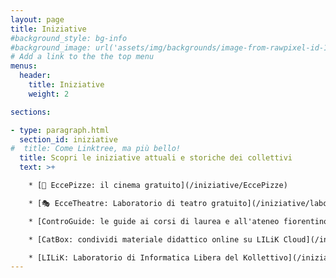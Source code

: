 ```yaml
---
layout: page
title: Iniziative
#background_style: bg-info
#background_image: url('assets/img/backgrounds/image-from-rawpixel-id-1199650-jpeg.jpg')
# Add a link to the the top menu
menus:
  header:
    title: Iniziative
    weight: 2

sections:

- type: paragraph.html
  section_id: iniziative
#  title: Come Linktree, ma più bello!
  title: Scopri le iniziative attuali e storiche dei collettivi
  text: >+

    * [🎥 EccePizze: il cinema gratuito](/iniziative/EccePizze)

    * [🎭 EcceTheatre: Laboratorio di teatro gratuito](/iniziative/laboratori/eccetheatre)

    * [ControGuide: le guide ai corsi di laurea e all'ateneo fiorentino scritte dai Collettivi](/iniziative/sopravvivenzadalbasso/controguide)

    * [CatBox: condividi materiale didattico online su LILiK Cloud](/iniziative/sopravvivenzadalbasso/catbox)

    * [LILiK: Laboratorio di Informatica Libera del Kollettivo](/iniziative/laboratori/lilik)
---
```

<!--
#ho nascosto questo pezzo perché per ora non funziona
- type: portfolio.html
  # this section has always ID 'portfolio'
  #section_id: portfolio
  #background_style: bg-dark
  projects:
    - title: StudentidiSinistra
      text: This is a very short project description.
      # the images are located in:
      # img/portfolio/fullsize
      # img/portfolio/thumbnails
      icon: sds.png
      url: 'link_sds'
    - title: Malpolo
      text: This is a very short project description.
      icon: malpolo.png
      url: '#'
    - title: Filo da Torcere
      text: This is a very short project description.
      icon: ingegneria.png
      url: '#'
    - title: Codice Rosso
      text: This is a very short project description.
      icon: codrosso.png
      url: '#'
    - title: Ark
      text: This is a very short project description.
      icon: ark.png
      url: '#'
    - title: Laboratorio 15
      text: This is a very short project description.
      icon: lab15.png
      url: '#'
    - title: CUMA
      text: This is a very short project description.
      icon: cuma.png
      url: '#'
-->


<!--
#vecchia sintassi pre-Linktree
* [Studenti di Sinistra](link_sds)

* [Malpolo](link_malpolo)

* [Scienze](link_scienze)

* [Filo da Torcere](link_filodatorcere)

* [CUMA](link_cuma)

* [Lab15](link_lab15)

* [Codice Rosso](link_codicerosso)

* [Ark](link_ark)
-->
